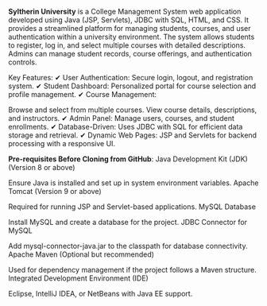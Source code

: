 **Syltherin University** is a College Management System web application developed using Java (JSP, Servlets), JDBC with SQL, HTML, and CSS.
It provides a streamlined platform for managing students, courses, and user authentication within a university environment.
The system allows students to register, log in, and select multiple courses with detailed descriptions.
Admins can manage student records, course offerings, and authentication controls.

Key Features:
✔ User Authentication: Secure login, logout, and registration system.
✔ Student Dashboard: Personalized portal for course selection and profile management.
✔ Course Management:

Browse and select from multiple courses.
View course details, descriptions, and instructors.
✔ Admin Panel: Manage users, courses, and student enrollments.
✔ Database-Driven: Uses JDBC with SQL for efficient data storage and retrieval.
✔ Dynamic Web Pages: JSP and Servlets for backend processing with a responsive UI.


**Pre-requisites Before Cloning from GitHub**:
Java Development Kit (JDK) (Version 8 or above)

Ensure Java is installed and set up in system environment variables.
Apache Tomcat (Version 9 or above)

Required for running JSP and Servlet-based applications.
MySQL Database

Install MySQL and create a database for the project.
JDBC Connector for MySQL

Add mysql-connector-java.jar to the classpath for database connectivity.
Apache Maven (Optional but recommended)

Used for dependency management if the project follows a Maven structure.
Integrated Development Environment (IDE)

Eclipse, IntelliJ IDEA, or NetBeans with Java EE support.

